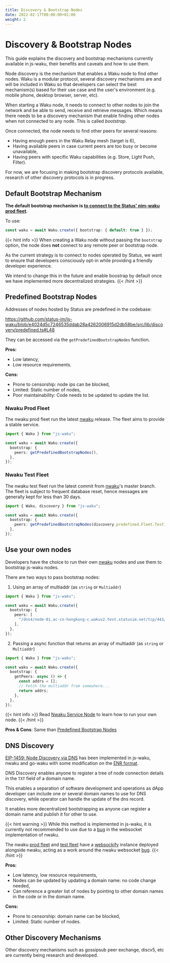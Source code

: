 ```yaml
---
title: Discovery & Bootstrap Nodes
date: 2022-02-17T00:00:00+01:00
weight: 2
---
```


# Discovery & Bootstrap Nodes

This guide explains the discovery and bootstrap mechanisms currently available in js-waku,
their benefits and caveats and how to use them.

Node discovery is the mechanism that enables a Waku node to find other nodes.
Waku is a modular protocol, several discovery mechanisms are and will be included in Waku
so that developers can select the best mechanism(s) based for their use case and the user's environment
(e.g. mobile phone, desktop browser, server, etc).

When starting a Waku node,
it needs to connect to other nodes to join the network and be able to send, receive and retrieve messages.
Which means there needs to be a discovery mechanism that enable finding other nodes when not connected to any node.
This is called _bootstrap_.

Once connected, the node needs to find other peers for several reasons:

- Having enough peers in the Waku Relay mesh (target is 6),
- Having available peers in case current peers are too busy or become unavailable,
- Having peers with specific Waku capabilities (e.g. Store, Light Push, Filter).

For now, we are focusing in making bootstrap discovery protocols available,
research of other discovery protocols is in progress.

## Default Bootstrap Mechanism

**The default bootstrap mechanism is [to connect to the Status' nim-waku prod fleet](#nwaku-prod-fleet)**.

To use:

```ts
const waku = await Waku.create({ bootstrap: { default: true } });
```

{{< hint info >}}
When creating a Waku node without passing the `bootstrap` option,
the node does **not** connect to any remote peer or bootstrap node.

As the current strategy is to connect to nodes operated by Status,
we want to ensure that developers consciously opt-in
while providing a friendly developer experience.

We intend to change this in the future and enable boostrap by default
once we have implemented more decentralized strategies.
{{< /hint >}}

## Predefined Bootstrap Nodes

Addresses of nodes hosted by Status are predefined in the codebase:

https://github.com/status-im/js-waku/blob/e4024d5c7246535ddab28a4262006915d2db58be/src/lib/discovery/predefined.ts#L48

They can be accessed via the `getPredefinedBootstrapNodes` function.

**Pros:**

- Low latency,
- Low resource requirements.

**Cons:**

- Prone to censorship: node ips can be blocked,
- Limited: Static number of nodes,
- Poor maintainability: Code needs to be updated to update the list.

### Nwaku Prod Fleet

The nwaku prod fleet run the latest [nwaku](github.com/status-im/nim-waku/) release.
The fleet aims to provide a stable service.

```ts
import { Waku } from "js-waku";

const waku = await Waku.create({
  bootstrap: {
    peers: getPredefinedBootstrapNodes(),
  },
});
```

### Nwaku Test Fleet

The nwaku test fleet run the latest commit from [nwaku](github.com/status-im/nim-waku/)'s master branch.
The fleet is subject to frequent database reset,
hence messages are generally kept for less than 30 days.

```ts
import { Waku, discovery } from "js-waku";

const waku = await Waku.create({
  bootstrap: {
    peers: getPredefinedBootstrapNodes(discovery.predefined.Fleet.Test),
  },
});
```

## Use your own nodes

Developers have the choice to run their own [nwaku](<[nim-waku](github.com/status-im/nim-waku/)>) nodes
and use them to bootstrap js-waku nodes.

There are two ways to pass bootstrap nodes:

1. Using an array of multiaddr (as `string` or `Multiaddr`)

```ts
import { Waku } from "js-waku";

const waku = await Waku.create({
  bootstrap: {
    peers: [
      "/dns4/node-01.ac-cn-hongkong-c.wakuv2.test.statusim.net/tcp/443/wss/p2p/16Uiu2HAkvWiyFsgRhuJEb9JfjYxEkoHLgnUQmr1N5mKWnYjxYRVm",
    ],
  },
});
```

2. Passing a async function that returns an array of multiaddr (as `string` or `Multiaddr`)

```ts
import { Waku } from "js-waku";

const waku = await Waku.create({
  bootstrap: {
    getPeers: async () => {
      const addrs = [];
      // Fetch the multiaddr from somewhere...
      return addrs;
    },
  },
});
```

{{< hint info >}}
Read [Nwaku Service Node](/docs/guides/nwaku/) to learn how to run your own node.
{{< /hint >}}

**Pros & Cons**: Same than [Predefined Bootstrap Nodes](#predefined-bootstrap-nodes)

## DNS Discovery

[EIP-1459: Node Discovery via DNS](https://eips.ethereum.org/EIPS/eip-1459) has been implemented in js-waku, nwaku and go-waku
with some modification on the [ENR format](https://rfc.vac.dev/spec/31/).

DNS Discovery enables anyone to register a tree of node connection details in the `TXT` field of a domain name.

This enables a separation of software development and operations
as dApp developer can include one or several domain names to use for DNS discovery,
while operator can handle the update of the dns record.

It enables more decentralized bootstrapping as anyone can register a domain name and publish it for other to use.

{{< hint warning >}}
While this method is implemented in js-waku,
it is currently not recommended to use due to a [bug](https://github.com/status-im/nim-waku/issues/845) in the websocket implementation of nwaku.

The nwaku [prod fleet](#nwaku-prod-fleet) and [test fleet](#nwaku-test-fleet) have a [websockify](https://github.com/novnc/websockify)
instance deployed alongside nwaku, acting as a work around the nwaku websocket [bug](https://github.com/status-im/nim-waku/issues/845).
{{< /hint >}}

**Pros:**

- Low latency, low resource requirements,
- Nodes can be updated by updating a domain name: no code change needed,
- Can reference a greater list of nodes by pointing to other domain names in the code or in the domain name.

**Cons:**

- Prone to censorship: domain name can be blocked,
- Limited: Static number of nodes.

## Other Discovery Mechanisms

Other discovery mechanisms such as gossipsub peer exchange, discv5, etc are currently being research and developed.
